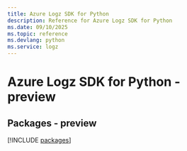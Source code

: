 ```yaml
---
title: Azure Logz SDK for Python
description: Reference for Azure Logz SDK for Python
ms.date: 09/10/2025
ms.topic: reference
ms.devlang: python
ms.service: logz
---
```

# Azure Logz SDK for Python - preview
## Packages - preview
[!INCLUDE [packages](logz-index.md)]